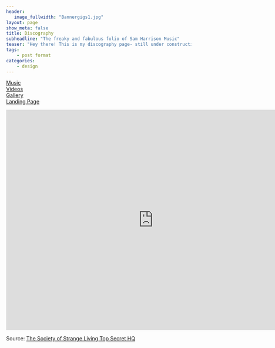 ```yaml
---
header:
   image_fullwidth: "Bannergigs1.jpg"
layout: page
show_meta: false
title: Discography
subheadline: "The freaky and fabulous folio of Sam Harrison Music"
teaser: "Hey there! This is my discography page- still under construction as the crow flies, but on the way!!! "
tags:
    - post format
categories:
    - design 
---
```

<!--more-->
 <a href="http://samharrisonmusic.com/pages/music/">Music</a><br>
  <a href="http://samharrisonmusic.com/pages/videos/">Videos</a><br>
 <a href="http://samharrisonmusic.com/pages/Gallery/">Gallery</a><br>
  <a href="http://samharrisonmusic.com/samlander/">Landing Page</a><br>
<iframe src="https://calendar.google.com/calendar/embed?src=samharrisonlincoln%40gmail.com&ctz=Europe/London" style="border: 0" width="800" height="600" frameborder="0" scrolling="no"></iframe>

Source: [The Society of Strange Living Top Secret HQ](https://www.youtube.com/watch?v=z5NtUWZCbQ4)
